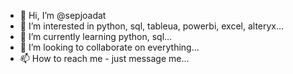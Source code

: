 - 👋 Hi, I’m @sepjoadat
- 👀 I’m interested in python, sql, tableua, powerbi, excel, alteryx...
- 🌱 I’m currently learning python, sql...
- 💞️ I’m looking to collaborate on everything...
- 📫 How to reach me - just message me...

<!---
sepjoadat/sepjoadat is a ✨ special ✨ repository because its `README.md` (this file) appears on your GitHub profile.
You can click the Preview link to take a look at your changes.
--->
